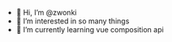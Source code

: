 - 👋 Hi, I’m @zwonki
- 👀 I’m interested in so many things
- 🌱 I’m currently learning vue composition api

<!---
zwonki/zwonki is a ✨ special ✨ repository because its `README.md` (this file) appears on your GitHub profile.
You can click the Preview link to take a look at your changes.
--->
